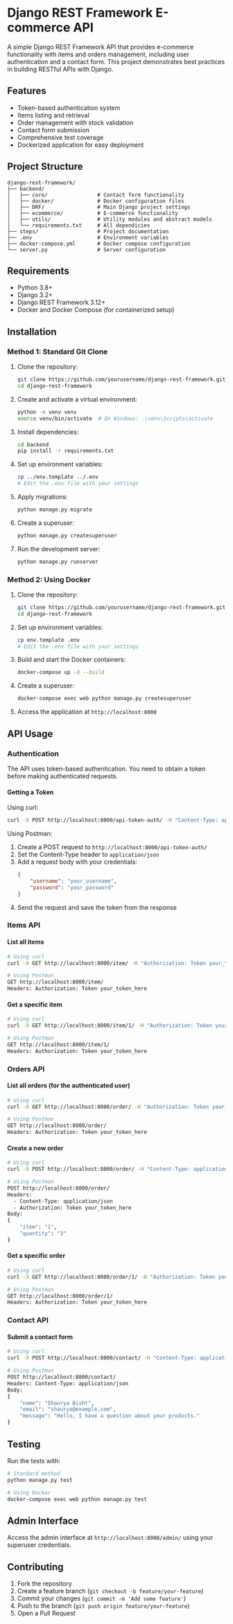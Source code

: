 # Django REST Framework E-commerce API

A simple Django REST Framework API that provides e-commerce functionality with items and orders management, including user authentication and a contact form. This project demonstrates best practices in building RESTful APIs with Django.

## Features

- Token-based authentication system
- Items listing and retrieval
- Order management with stock validation
- Contact form submission
- Comprehensive test coverage
- Dockerized application for easy deployment

## Project Structure

```
django-rest-framework/
├── backend/
│   ├── core/                # Contact form functionality
│   ├── docker/              # Docker configuration files
│   ├── DRF/                 # Main Django project settings
│   ├── ecommerce/           # E-commerce functionality
│   ├── utils/               # Utility modules and abstract models
│   └── requirements.txt     # All dependicies
├── steps/                   # Project documentation
├── .env                     # Environment variables
├── docker-compose.yml       # Docker compose configuration
└── server.py                # Server configuration
```

## Requirements

- Python 3.8+
- Django 3.2+
- Django REST Framework 3.12+
- Docker and Docker Compose (for containerized setup)

## Installation

### Method 1: Standard Git Clone

1. Clone the repository:
   ```bash
   git clone https://github.com/yourusername/django-rest-framework.git
   cd django-rest-framework
   ```

2. Create and activate a virtual environment:
   ```bash
   python -m venv venv
   source venv/bin/activate  # On Windows: .\venv\Scripts\activate
   ```

3. Install dependencies:
   ```bash
   cd backend
   pip install -r requirements.txt
   ```

4. Set up environment variables:
   ```bash
   cp ../env.template ../.env
   # Edit the .env file with your settings
   ```

5. Apply migrations:
   ```bash
   python manage.py migrate
   ```

6. Create a superuser:
   ```bash
   python manage.py createsuperuser
   ```

7. Run the development server:
   ```bash
   python manage.py runserver
   ```

### Method 2: Using Docker

1. Clone the repository:
   ```bash
   git clone https://github.com/yourusername/django-rest-framework.git
   cd django-rest-framework
   ```

2. Set up environment variables:
   ```bash
   cp env.template .env
   # Edit the .env file with your settings
   ```

3. Build and start the Docker containers:
   ```bash
   docker-compose up -d --build
   ```

4. Create a superuser:
   ```bash
   docker-compose exec web python manage.py createsuperuser
   ```

5. Access the application at `http://localhost:8000`

## API Usage

### Authentication

The API uses token-based authentication. You need to obtain a token before making authenticated requests.

#### Getting a Token

Using curl:
```bash
curl -X POST http://localhost:8000/api-token-auth/ -H "Content-Type: application/json" -d '{"username": "your_username", "password": "your_password"}'
```

Using Postman:
1. Create a POST request to `http://localhost:8000/api-token-auth/`
2. Set the Content-Type header to `application/json`
3. Add a request body with your credentials:
   ```json
   {
       "username": "your_username",
       "password": "your_password"
   }
   ```
4. Send the request and save the token from the response

### Items API

#### List all items

```bash
# Using curl
curl -X GET http://localhost:8000/item/ -H "Authorization: Token your_token_here"

# Using Postman
GET http://localhost:8000/item/
Headers: Authorization: Token your_token_here
```

#### Get a specific item

```bash
# Using curl
curl -X GET http://localhost:8000/item/1/ -H "Authorization: Token your_token_here"

# Using Postman
GET http://localhost:8000/item/1/
Headers: Authorization: Token your_token_here
```

### Orders API

#### List all orders (for the authenticated user)

```bash
# Using curl
curl -X GET http://localhost:8000/order/ -H "Authorization: Token your_token_here"

# Using Postman
GET http://localhost:8000/order/
Headers: Authorization: Token your_token_here
```

#### Create a new order

```bash
# Using curl
curl -X POST http://localhost:8000/order/ -H "Content-Type: application/json" -H "Authorization: Token your_token_here" -d '{"item": "1", "quantity": "3"}'

# Using Postman
POST http://localhost:8000/order/
Headers: 
  - Content-Type: application/json
  - Authorization: Token your_token_here
Body:
{
    "item": "1",
    "quantity": "3"
}
```

#### Get a specific order

```bash
# Using curl
curl -X GET http://localhost:8000/order/1/ -H "Authorization: Token your_token_here"

# Using Postman
GET http://localhost:8000/order/1/
Headers: Authorization: Token your_token_here
```

### Contact API

#### Submit a contact form

```bash
# Using curl
curl -X POST http://localhost:8000/contact/ -H "Content-Type: application/json" -d '{"name": "Shaurya Bisht", "email": "shaurya@example.com", "message": "Hello, I have a question about your products."}'

# Using Postman
POST http://localhost:8000/contact/
Headers: Content-Type: application/json
Body:
{
    "name": "Shaurya Bisht",
    "email": "shaurya@example.com",
    "message": "Hello, I have a question about your products."
}
```

## Testing

Run the tests with:

```bash
# Standard method
python manage.py test

# Using Docker
docker-compose exec web python manage.py test
```

## Admin Interface

Access the admin interface at `http://localhost:8000/admin/` using your superuser credentials.


## Contributing

1. Fork the repository
2. Create a feature branch (`git checkout -b feature/your-feature`)
3. Commit your changes (`git commit -m 'Add some feature'`)
4. Push to the branch (`git push origin feature/your-feature`)
5. Open a Pull Request
